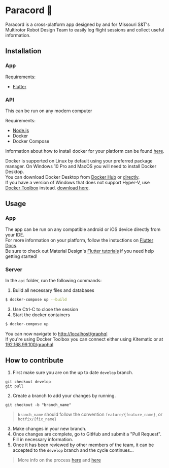 # Paracord 🚁

Paracord is a cross-platform app designed by and for Missouri S&T's Multirotor Robot Design Team to easily log flight sessions and collect useful information.

## Installation

### App
Requirements:
* [Flutter](https://flutter.dev/docs/get-started/install)

### API
This can be run on any modern computer

Requirements:
* [Node.js](https://nodejs.org/en/)
* Docker
* Docker Compose

Information about how to install docker for your platform can be found [here](https://docs.docker.com/install/).  

Docker is supported on Linux by default using your preferred package manager. On Windows 10 Pro and MacOS you will need to install Docker Desktop.  
You can download Docker Desktop from [Docker Hub](https://www.docker.com/products/docker-desktop) or [directly](https://download.docker.com/).  
If you have a version of Windows that does not support Hyper-V, use [Docker Toolbox](https://docs.docker.com/toolbox/toolbox_install_windows/) instead. [download here](https://github.com/docker/toolbox/releases).  

## Usage

### App

The app can be run on any compatible android or iOS device directly from your IDE.  
For more information on your platform, follow the instuctions on [Flutter Docs](https://flutter.dev/docs/get-started/).  
Be sure to check out Material Design's [Flutter tutorials](https://material.io/collections/developer-tutorials/#flutter) if you need help getting started!

### Server
In the `api` folder, run the following commands:

1. Build all necessary files and databases
```bash
$ docker-compose up --build
```
3. Use Ctrl-C to close the session
4. Start the docker containers
```bash
$ docker-compose up
```

You can now navigate to [http://localhost/graphql](http://localhost/graphql)  
If you're using Docker Toolbox you can connect either using Kitematic or at [192.168.99.100/graphql](192.168.99.100/graphql)

## How to contribute
1. First make sure you are on the up to date `develop` branch.
```
git checkout develop
git pull
```
2. Create a branch to add your changes by running.
```
git checkout -b "branch_name"
```
> `branch_name` should follow the convention `feature/{feature_name}`, or `hotfix/{fix_name}`
3. Make changes in your new branch.
4. Once changes are complete, go to GitHub and submit a "Pull Request". Fill in necessary information.
5. Once it has been reviewed by other members of the team, it can be accepted to the `develop` branch and the cycle continues...

> More info on the process [here](https://nvie.com/posts/a-successful-git-branching-model/) and [here](https://www.atlassian.com/git/tutorials/comparing-workflows/gitflow-workflow)
